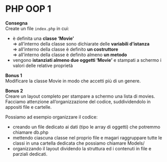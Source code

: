 PHP OOP 1
===
**Consegna**  
Create un file `index.php` in cui:  
 - è definita una **classe ‘Movie’**  
   => all’interno della classe sono dichiarate delle **variabili d’istanza**  
   => all’interno della classe è definito **un costruttore**  
   => all’interno della classe è definito almeno **un metodo**   
- vengono **istanziati almeno due oggetti ‘Movie’** e stampati a schermo i valori delle relative proprietà  

**Bonus 1**  
Modificare la classe Movie in modo che accetti più di un genere.  

**Bonus 2**  
Creare un layout completo per stampare a schermo una lista di movies.  
Facciamo attenzione all’organizzazione del codice, suddividendolo in appositi file e cartelle. 

Possiamo ad esempio organizzare il codice:  
- creando un file dedicato ai dati (tipo le array di oggetti) che potremmo chiamare db.php  
- mettendo ciascuna classe nel proprio file e magari raggruppare tutte le classi in una cartella dedicata che possiamo chiamare Models/  
- organizzando il layout dividendo la struttura ed i contenuti in file e parziali dedicati.  
